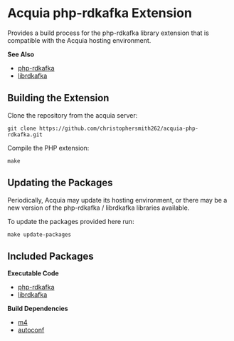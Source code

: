 # Acquia php-rdkafka Extension

Provides a build process for the php-rdkafka library extension that is
compatible with the Acquia hosting environment.

**See Also**

* [php-rdkafka](https://github.com/arnaud-lb/php-rdkafka)
* [librdkafka](https://github.com/edenhill/librdkafka)

## Building the Extension

Clone the repository from the acquia server:

```
git clone https://github.com/christophersmith262/acquia-php-rdkafka.git
```

Compile the PHP extension:

```
make
```

## Updating the Packages

Periodically, Acquia may update its hosting environment, or there may be a new
version of the php-rdkafka / librdkafka libraries available.

To update the packages provided here run:

```
make update-packages
```

## Included Packages

**Executable Code**

* [php-rdkafka](https://github.com/arnaud-lb/php-rdkafka)
* [librdkafka](https://github.com/edenhill/librdkafka)

**Build Dependencies**

* [m4](https://www.gnu.org/software/m4)
* [autoconf](https://www.gnu.org/software/autoconf)
